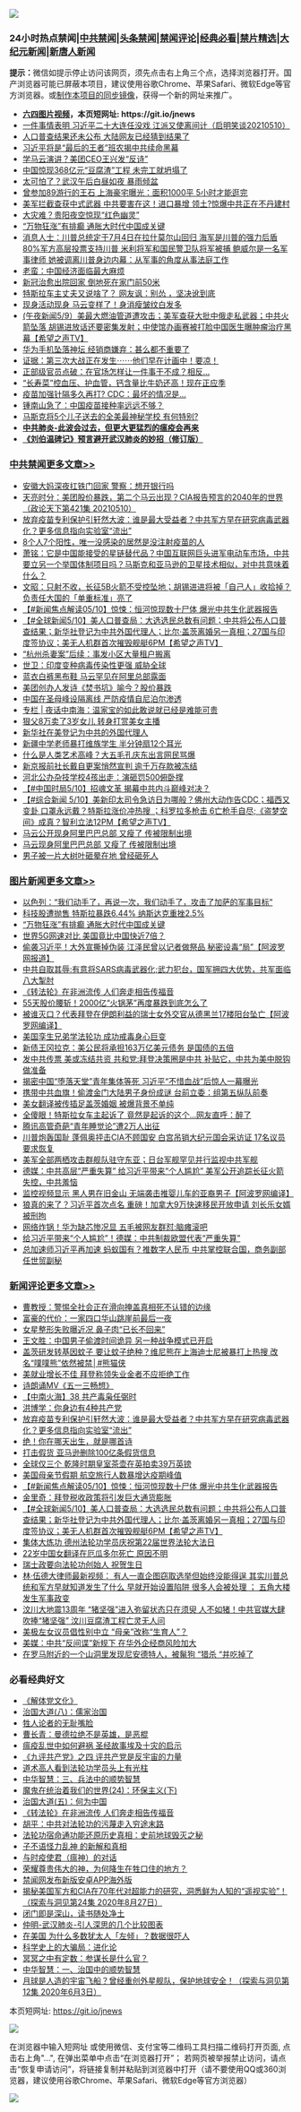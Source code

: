 ![](https://raw.githubusercontent.com/fqnews/bnews/master/64photo/fqnews-qr.jpg)

<div id="tt">
<h3>24小时热点禁闻|<a href="#%E4%B8%AD%E5%85%B1%E7%A6%81%E9%97%BB%E6%9B%B4%E5%A4%9A%E6%96%87%E7%AB%A0">中共禁闻</a>|<a href="#%E5%9B%BE%E7%89%87%E6%96%B0%E9%97%BB%E6%9B%B4%E5%A4%9A%E6%96%87%E7%AB%A0">头条禁闻</a>|<a href="#%E6%96%B0%E9%97%BB%E8%AF%84%E8%AE%BA%E6%9B%B4%E5%A4%9A%E6%96%87%E7%AB%A0">禁闻评论|<a href="#%E5%BF%85%E7%9C%8B%E7%BB%8F%E5%85%B8%E5%A5%BD%E6%96%87">经典必看|<a href="/video.md#%E7%A6%81%E7%89%87%E7%B2%BE%E9%80%89">禁片精选</a>|<a href="https://github.com/fqnews/djy/blob/master/gb/nf1351518.md#1">大纪元新闻</a>|<a href="https://github.com/fqnews/ntdtv/blob/master/gb/prog204.md#1">新唐人新闻</a></h3>
<div><b>提示：</b>微信如提示停止访问该网页，须先点击右上角三个点，选择浏览器打开。国产浏览器可能已屏蔽本项目，建议使用谷歌Chrome、苹果Safari、微软Edge等官方浏览器。或<a href="https://github.com/fqnews/bnews/blob/master/%E5%88%B6%E4%BD%9Cgit%E7%A6%81%E9%97%BB%E9%95%9C%E5%83%8F.md">制作本项目的同步镜像</a>，获得一个新的网址来推广。</div>
<ul>
<li><b><a href="http://d1.bdrive.tk/64.mp4" target="_blank">六四图片视频</a>，本页短网址: https://git.io/jnews</b></li>
<li><a href="/bannedvideo/20210510/1543365.md">一件事情表明 习近平二十大连任没戏 江派又使离间计（启明笑谈20210510）</a></li>
<li><a href="/cnnews/20210510/1543482.md">人口普查结果还未公布 大陆网友已经猜到结果了</a></li>
<li><a href="/cbnews/20210510/1543376.md">习近平将是“最后的王者”班农揭中共续命黑幕</a></li>
<li><a href="/cnnews/20210510/1543279.md">学马云演讲？美团CEO王兴发“反诗”</a></li>
<li><a href="/comments/20210510/1543285.md">中国惊现368亿元“豆腐渣”工程 未完工就坍塌了</a></li>
<li><a href="/cbnews/20210510/1543403.md">太可怕了？武汉午后白昼如夜 暴雨倾盆</a></li>
<li><a href="/cnnews/20210510/1543604.md">曾参加89游行的王石 上海豪宅曝光：面积1000平 5小时才能逛完</a></li>
<li><a href="/cnnews/20210510/1543505.md">美军拦截查获中式武器 中共要害在这！进口暴增 领土?惊爆中共正在不丹建村</a></li>
<li><a href="/cnnews/20210511/1543774.md">大灾难？贵阳夜空惊现“红色幽灵”</a></li>
<li><a href="/topimagenews/20210511/1543692.md">“万物狂涨”有排癫 通胀大时代中国成关键</a></li>
<li><a href="/bannedvideo/20210511/1543718.md">消息人士：川普总统定于7月4日在拉什莫尔山回归 海军是川普的强力后盾 80%军方高层投票支持川普 米利将军和国民警卫队将军被捕  鲍威尔是一名军事律师 她被调离川普身边内幕：从军事的角度从事法庭工作</a></li>
<li><a href="/comments/20210511/1543714.md">老蛮：中国经济面临最大麻烦</a></li>
<li><a href="/cnnews/20210510/1543492.md">新冠治愈出院回家 倒地死在家门前50米</a></li>
<li><a href="/cnnews/20210510/1543383.md">特斯拉车主丈夫又说啥了？ 网友讽：别怂 ，坚决讹到底</a></li>
<li><a href="/comments/20210511/1543680.md">现身活动现身 马云变样了！身消瘦皱纹白发多</a></li>
<li><a href="/comments/20210510/1543293.md">(午夜新闻5/9）美最大燃油管道遭攻击；美军查获大批中俄走私武器；中共火箭坠落 胡锡进放话还要密集发射；中使馆办画赛被打脸中国医生曝肿瘤治疗黑幕【希望之声TV】</a></li>
<li><a href="/finance/20210511/1543694.md">华为手机坠落神坛 经销商嫌弃：甚么都不重要了</a></li>
<li><a href="/bannedvideo/20210510/1543532.md">证据：第三次大战正在发生⋯⋯他们早在计画中！要凉！</a></li>
<li><a href="/cnnews/20210510/1543623.md">正部级官员点破：在官场怎样让一件事干不成？相反…</a></li>
<li><a href="/health/20210510/1543377.md">“长寿菜”控血压、护血管，钙含量比牛奶还高！现在正应季</a></li>
<li><a href="/cnnews/20210510/1543484.md">疫苗加强针隔多久再打? CDC：最坏的情况是…</a></li>
<li><a href="/cnnews/20210510/1543274.md">锺南山急了：中国疫苗接种率远远不够？</a></li>
<li><a href="/lifebaike/20210510/1543490.md">马斯克将5个儿子送去的全美最神秘学校 有何特别?</a></li>
<li><b><a href="/comments/20200211/1275071.md" target="_blank">中共肺炎-此波会过去，但更大更猛烈的瘟疫会再来</a></b></li>
<li><b><a href="/comments/20200207/1272816.md" target="_blank">《刘伯温碑记》预言避开武汉肺炎的妙招（修订版）</a></b></li>
</ul>
</div>

<div class="catlist">
<h3><a href="/cbnews/" target="_blank">中共禁闻</a><span><a href="/cbnews/" target="_blank" rel="nofollow">更多文章>></a></span></h3>
<ul>
<li><a href="/cbnews/20210511/1543979.md" target="_blank">安徽大妈深夜扛铁门回家 警察：想开银行吗</a></li>
<li><a href="/cbnews/20210511/1543947.md" target="_blank">天亮时分：美团股价暴跌，第二个马云出现？CIA报告预言的2040年的世界（政论天下第421集 20210510）</a></li>
<li><a href="/comments/20210511/1543914.md" target="_blank">放弃疫苗专利保护引轩然大波：谁是最大受益者？中共军方早在研究病毒武器化？更多信息指向实验室“流出”</a></li>
<li><a href="/cbnews/20210511/1543910.md" target="_blank">8个人7个阳性，唯一没感染的居然是没注射疫苗的人</a></li>
<li><a href="/cbnews/20210511/1543889.md" target="_blank">萧铭：它是中国能接受的星链替代品？中国互联网巨头进军电动车市场，中共要立另一个举国体制项目吗？马斯克和亚马逊的卫星技术相似，对中共意味着什么？</a></li>
<li><a href="/cbnews/20210511/1543888.md" target="_blank">文昭：只射不收，长征5B火箭不受控坠地；胡锡进进将被「自己人」收拾掉？负责任大国的「单重标准」亮了</a></li>
<li><a href="/comments/20210511/1543864.md" target="_blank">【#新闻焦点解读05/10】惊悚：恒河惊现数十尸体  爆光中共生化武器报告</a></li>
<li><a href="/comments/20210511/1543845.md" target="_blank">【#全球新闻5/10】美人口普查局：大选选民总数有问题；中共将公布人口普查结果；新华社登记为中共外国代理人；比尔·盖茨离婚另一真相；27国与印度签协议；美无人机群首次摧毁舰艇6PM【希望之声TV】</a></li>
<li><a href="/cbnews/20210511/1543843.md" target="_blank">“杭州杀妻案”后续：事发小区大量租户搬离</a></li>
<li><a href="/cbnews/20210511/1543840.md" target="_blank">世卫：印度变种病毒传染性更强 威胁全球</a></li>
<li><a href="/cbnews/20210511/1543830.md" target="_blank">蓝衣白裤黑布鞋 马云罕见在阿里总部露面</a></li>
<li><a href="/cbnews/20210511/1543829.md" target="_blank">美团创办人发诗《焚书坑》喻今？股价暴跌</a></li>
<li><a href="/cbnews/20210511/1543815.md" target="_blank">中国在圣母峰设隔离线 严防疫情自尼泊尔渗透</a></li>
<li><a href="/cbnews/20210511/1543807.md" target="_blank">专栏 | 夜话中南海：温家宝的如此敢说就已经是难能可贵</a></li>
<li><a href="/cbnews/20210511/1543802.md" target="_blank">狠父8万卖了3岁女儿 转身打赏美女主播</a></li>
<li><a href="/cbnews/20210511/1543783.md" target="_blank">新华社在美登记为中共的外国代理人</a></li>
<li><a href="/cbnews/20210511/1543771.md" target="_blank">新疆中学老师暴打维族学生 半分钟扇12个耳光</a></li>
<li><a href="/cbnews/20210511/1543770.md" target="_blank">什么是人类艺术高峰？大五毛孔庆东出言网民骂爆</a></li>
<li><a href="/cbnews/20210511/1543769.md" target="_blank">新京报前社长戴自更案悄然宣判 逾千万存款被冻结</a></li>
<li><a href="/cbnews/20210511/1543768.md" target="_blank">河北公办杂技学校4孩出走：演砸罚500俯卧撑</a></li>
<li><a href="/comments/20210511/1543763.md" target="_blank">【#中国时局5/10】招魂文革 揭幕中共内斗巅峰对决？</a></li>
<li><a href="/comments/20210511/1543726.md" target="_blank">【#综合新闻 5/10】美新印太司令急访日为哪般？佛州大动作告CDC；福西又变卦 口罩永远戴？特斯拉涨价冲热搜 ；科罗拉多枪击 6亡枪手自尽;《盗梦空间》成真？智利立法12PM【希望之声TV】</a></li>
<li><a href="/cbnews/20210511/1543693.md" target="_blank">马云公开现身阿里巴巴总部 又瘦了 传被限制出境</a></li>
<li><a href="/cbnews/20210511/1543684.md" target="_blank">马云现身阿里巴巴总部 又瘦了 传被限制出境</a></li>
<li><a href="/cbnews/20210510/1543595.md" target="_blank">男子被一片大树叶砸晕在地 曾经砸死人</a></li>

</ul>
</div>
<div class="catlist">
<h3><a href="/topimagenews/" target="_blank">图片新闻</a><span><a href="/topimagenews/" target="_blank" rel="nofollow">更多文章>></a></span></h3>
<ul>
<li><a href="/topimagenews/20210511/1543978.md" target="_blank">以色列：“我们动手了，再说一次，我们动手了，攻击了加萨的军事目标”</a></li>
<li><a href="/topimagenews/20210511/1543814.md" target="_blank">科技股遭抛售 特斯拉暴跌6.44% 纳斯达克重挫2.5%</a></li>
<li><a href="/topimagenews/20210511/1543692.md" target="_blank">“万物狂涨”有排癫 通胀大时代中国成关键</a></li>
<li><a href="/topimagenews/20210511/1543691.md" target="_blank">世界5G网速对比 美国竟比中国快近7倍？</a></li>
<li><a href="/topimagenews/20210509/1542876.md" target="_blank">偷袭习近平！大外宣撕掉伪装 江泽民曾以记者做祭品 秘密设毒“局”【阿波罗网报道】</a></li>
<li><a href="/topimagenews/20210509/1542826.md" target="_blank">中共自取其辱:有意将SARS病毒武器化;武力犯台，国军拥四大优势，共军面临八大掣肘</a></li>
<li><a href="/comments/20210509/1542786.md" target="_blank">《转法轮》在非洲流传 人们奔走相告传福音</a></li>
<li><a href="/topimagenews/20210509/1542725.md" target="_blank">55天股价腰斩！2000亿“火锅茅”再度暴跌到底怎么了</a></li>
<li><a href="/topimagenews/20210509/1542674.md" target="_blank">被谁灭口？代表拜登在伊朗利益的瑞士女外交官从德黑兰17楼阳台坠亡【阿波罗网编译】</a></li>
<li><a href="/comments/20210509/1542373.md" target="_blank">美国孪生兄弟学法轮功 成功戒毒身心巨变</a></li>
<li><a href="/topimagenews/20210509/1542534.md" target="_blank">新债王冈拉克：美公民将承担163万亿美元债务 是国债的五倍</a></li>
<li><a href="/topimagenews/20210508/1542346.md" target="_blank">发中共传票 美或冻结共资 共和党:拜登决策圈是中共 补贴它，中共为美中脱钩做准备</a></li>
<li><a href="/topimagenews/20210508/1542079.md" target="_blank">揭密中国“堕落天堂”青年集体等死 习近平“不惜血战”后惊人一幕曝光</a></li>
<li><a href="/topimagenews/20210507/1541572.md" target="_blank">携带中共血旗！偷渡金门大陆男子身份成谜 台前立委：组第五纵队前奏</a></li>
<li><a href="/topimagenews/20210507/1541541.md" target="_blank">美女翻译被传插足盖茨婚姻 被爆背景不单纯</a></li>
<li><a href="/topimagenews/20210507/1541452.md" target="_blank">全傻眼！特斯拉女车主起诉了 竟然是起诉的这个…网友直呼：醉了</a></li>
<li><a href="/topimagenews/20210507/1541400.md" target="_blank">腾讯高管奇葩“青年睡觉论”遭2万人出征</a></li>
<li><a href="/topimagenews/20210507/1541328.md" target="_blank">川普炮轰国耻 蓬佩奥抨击CIA不顾国安 白宫吊销大纪元国会采访证 17名议员要求恢复</a></li>
<li><a href="/topimagenews/20210507/1541311.md" target="_blank">美军全部两栖攻击群舰队驻守东亚；日台军舰罕见并行监视中共军舰</a></li>
<li><a href="/topimagenews/20210507/1541281.md" target="_blank">德媒：中共高层“严重失算” 给习近平带来“个人尴尬” 美军公开追踪长征火箭失控，中共羞恼</a></li>
<li><a href="/topimagenews/20210506/1540950.md" target="_blank">监控视频显示 黑人男在旧金山 无端袭击推婴儿车的亚裔男子【阿波罗网编译】</a></li>
<li><a href="/topimagenews/20210506/1540939.md" target="_blank">狼真的来了？习近平首次点名 重磅！加拿大9万快速移民开放申请 刘长乐女婿被刑拘</a></li>
<li><a href="/topimagenews/20210506/1540871.md" target="_blank">网络炸锅！华为缺芯惨况显 五毛被网友群怼:脑瘫滚吧</a></li>
<li><a href="/topimagenews/20210506/1540729.md" target="_blank">给习近平带来“个人尴尬”！德媒：中共制裁欧盟代表“严重失算”</a></li>
<li><a href="/topimagenews/20210505/1540198.md" target="_blank">总加速师习近平再加速 蚂蚁国有？推数字人民币 中共掌控联合国，商务副部任世贸副秘</a></li>

</ul>
</div>
<div class="catlist">
<h3><a href="/comments/" target="_blank">新闻评论</a><span><a href="/comments/" target="_blank" rel="nofollow">更多文章>></a></span></h3>
<ul>
<li><a href="/comments/20210511/1543987.md" target="_blank">曹教授：警惕全社会正在滑向掩盖真相死不认错的边缘</a></li>
<li><a href="/comments/20210511/1543986.md" target="_blank">富豪的代价：一家四口华山跳崖前最后一夜</a></li>
<li><a href="/comments/20210511/1543973.md" target="_blank">女星整形失败曝近况 鼻子肉“已长不回来”</a></li>
<li><a href="/comments/20210511/1543960.md" target="_blank">王文胜：中国男子偷渡时间诡异 另一种战争模式已开启</a></li>
<li><a href="/comments/20210511/1543955.md" target="_blank">盖茨研发转基因蚊子 要让蚊子绝种？维尼熊在上海迪士尼被暴打上热搜 改名“噗噗熊”依然被禁│#熊猫侠</a></li>
<li><a href="/comments/20210511/1543940.md" target="_blank">美就业增长不佳 拜登称领失业金者不应拒绝工作</a></li>
<li><a href="/comments/20210511/1543933.md" target="_blank">诗朗诵MV《五一三畅想》</a></li>
<li><a href="/comments/20210511/1543929.md" target="_blank">【中南火海】38 共产毒枭任弼时</a></li>
<li><a href="/comments/20210511/1543928.md" target="_blank">洪博学：你身边有4种共产党</a></li>
<li><a href="/comments/20210511/1543914.md" target="_blank">放弃疫苗专利保护引轩然大波：谁是最大受益者？中共军方早在研究病毒武器化？更多信息指向实验室“流出”</a></li>
<li><a href="/comments/20210511/1543891.md" target="_blank">绝！你在哪天出生，就是哪首诗</a></li>
<li><a href="/comments/20210511/1543879.md" target="_blank">打击假货 亚马逊删除100亿条假货信息</a></li>
<li><a href="/comments/20210511/1543878.md" target="_blank">全球仅三个 乾隆时期皇室茶壶在英拍卖39万英镑</a></li>
<li><a href="/comments/20210511/1543877.md" target="_blank">美国母亲节假期 航空旅行人数暴增达疫期峰值</a></li>
<li><a href="/comments/20210511/1543864.md" target="_blank">【#新闻焦点解读05/10】惊悚：恒河惊现数十尸体  爆光中共生化武器报告</a></li>
<li><a href="/comments/20210511/1543847.md" target="_blank">金里奇：拜登税收政策将引发巨大通货膨胀</a></li>
<li><a href="/comments/20210511/1543845.md" target="_blank">【#全球新闻5/10】美人口普查局：大选选民总数有问题；中共将公布人口普查结果；新华社登记为中共外国代理人；比尔·盖茨离婚另一真相；27国与印度签协议；美无人机群首次摧毁舰艇6PM【希望之声TV】</a></li>
<li><a href="/comments/20210511/1543839.md" target="_blank">集体大炼功 德州法轮功学员庆祝第22届世界法轮大法日</a></li>
<li><a href="/comments/20210511/1543834.md" target="_blank">22岁中国女翻译在厄瓜多尔死亡 原因不明</a></li>
<li><a href="/comments/20210511/1543833.md" target="_blank">瑞士政要向法轮功创始人 祝贺生日</a></li>
<li><a href="/comments/20210511/1543828.md" target="_blank">林·伍德大律师最新视频： 有人一直企图窃取选举但始终没能得逞 其实川普总统和军方早就知道发生了什么 早就开始设置陷阱  很多人会被处理 ； 五角大楼发生军事政变</a></li>
<li><a href="/comments/20210511/1543827.md" target="_blank">汶川大地震13周年 “猪坚强”进入弥留状态只在须臾 人不如猪！中共官媒大肆吹捧“猪坚强” 汶川豆腐渣工程亡灵无人问</a></li>
<li><a href="/comments/20210511/1543824.md" target="_blank">美极左女议员倡性别中立 “母亲”改称“生育人”？</a></li>
<li><a href="/comments/20210511/1543811.md" target="_blank">美媒：中共“反间谍”新规下 在华外企经商风险加大</a></li>
<li><a href="/comments/20210511/1543809.md" target="_blank">在罗马附近的一个山洞里发现尼安德特人，被鬣狗 “猎杀 “并吃掉了</a></li>

</ul>
</div>

<div class="catlist">
<h3>必看经典好文</h3>
<ul>
<li><a href="/bookwiki/20130610/138400.md" target="_blank">《解体党文化》</a></li>
<li><a href="/cbnews/20190424/914482.md" target="_blank">治国大道(八)：儒家治国</a></li>
<li><a href="/comments/20200606/783250.md" target="_blank">牲人论者的无耻嘴脸</a></li>
<li><a href="/comments/20180726/727420.md" target="_blank">曹长青：曼德拉绝不是英雄，是恶棍</a></li>
<li><a href="/comments/20200618/1346823.md" target="_blank">瘟疫乱世中如何避祸 圣经故事埃及十灾的启示</a></li>
<li><a href="/bookonline/20131116/201053.md" target="_blank">《九评共产党》之四 评共产党是反宇宙的力量</a></li>
<li><a href="/comments/20200227/1284657.md" target="_blank">道术高人看到法轮功学员头上有光柱</a></li>
<li><a href="/comments/20200605/783248.md" target="_blank">中华智慧：三、兵法中的顺势智慧</a></li>
<li><a href="/cbnews/20180907/994846.md" target="_blank">魔鬼在统治着我们的世界(24)：环保主义(下)</a></li>
<li><a href="/cbnews/20180311/913065.md" target="_blank">治国大道(五)：何为中国</a></li>
<li><a href="/comments/20210509/1542786.md" target="_blank">《转法轮》在非洲流传 人们奔走相告传福音</a></li>
<li><a href="/cbnews/20200720/1363328.md" target="_blank">胡平：中共对法轮功的污蔑走入穷途末路</a></li>
<li><a href="/tculture/20121025/73069.md" target="_blank">法轮功宿命通功能还原历史真相：史前地球毁灭之秘</a></li>
<li><a href="/comments/20190427/1119935.md" target="_blank">子不语怪力乱神 的新解和真相</a></li>
<li><a href="/comments/20200327/1301424.md" target="_blank">与时疫使君（瘟神）的对话</a></li>
<li><a href="/comments/20200618/1346830.md" target="_blank">荣耀尊贵伟大的神，为何降生在牲口住的地方？</a></li>
<li><a href="/comments/20200627/783266.md" target="_blank">禁闻网发布新版安卓APP海外版</a></li>
<li><a href="/cbnews/20200828/1386804.md" target="_blank">揭秘美国军方和CIA在70年代对超能力的研究，洞悉鲜为人知的“遥视实验”！（探索与洞见第24集 2020年8月27日）</a></li>
<li><a href="/tculture/20200803/1373949.md" target="_blank">闭门即是深山，读书随处净土</a></li>
<li><a href="/comments/20200620/1347687.md" target="_blank">仲明-武汉肺炎-引人深思的几个比较图表</a></li>
<li><a href="/comments/20200427/1319933.md" target="_blank">在美国 为什么多数犹太人「左倾」？数据很吓人</a></li>
<li><a href="/comments/20200605/783246.md" target="_blank">科学史上的大骗局：进化论</a></li>
<li><a href="/tculture/20200812/1378929.md" target="_blank">冥冥之中有定数：参谋长是什么官？</a></li>
<li><a href="/comments/20200605/1340202.md" target="_blank">中华智慧：一、治国中的顺势智慧</a></li>
<li><a href="/comments/20200712/1359456.md" target="_blank">月球是人造的宇宙飞船？曾经重创外星舰队，保护地球安全！（探索与洞见第12集 2020年6月3日）</a></li>

</ul>
</div>

本页短网址: https://git.io/jnews

![](https://raw.githubusercontent.com/fqnews/bnews/master/64photo/fqnews-qr.jpg)

在浏览器中输入短网址 或使用微信、支付宝等二维码工具扫描二维码打开页面, 点击右上角"...", 在弹出菜单中点击“在浏览器打开”； 若网页被举报禁止访问，请点击“恢复申请访问”，将链接复制并粘贴到浏览器中打开（请不要使用QQ或360浏览器，建议使用谷歌Chrome、苹果Safari、微软Edge等官方浏览器）

![](https://raw.githubusercontent.com/fqnews/bnews/master/64photo/wx.jpg)